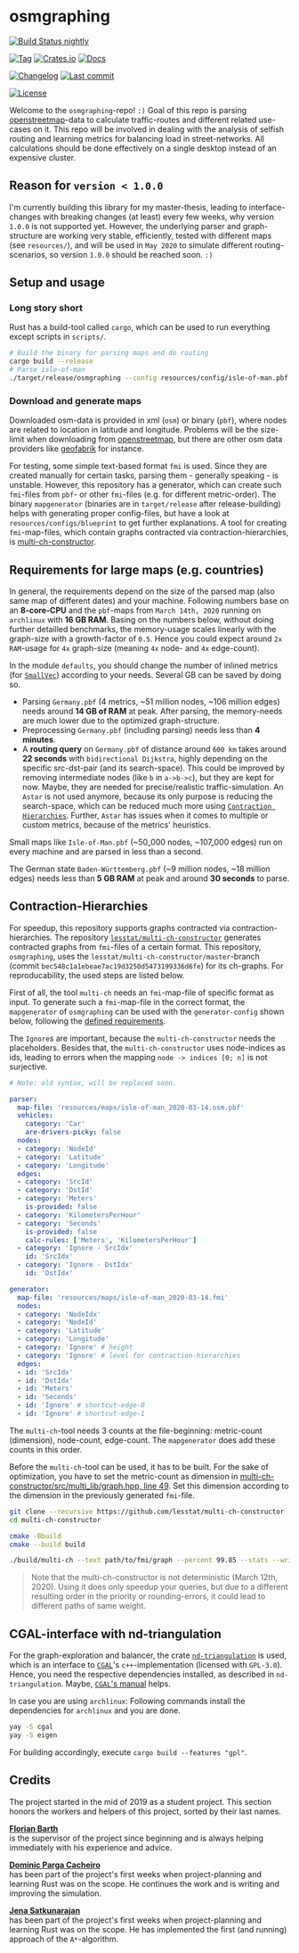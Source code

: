 # osmgraphing

[![Build Status nightly][github/self/actions/badge]][github/self/actions]

[![Tag][github/self/tags/badge]][github/self/tags]
[![Crates.io][crates.io/self/badge]][crates.io/self]
[![Docs][docs.rs/self/badge]][docs.rs/self]

[![Changelog][github/self/blob/changelog/badge]][github/self/blob/changelog]
[![Last commit][github/self/last-commit/badge]][github/self/last-commit]

[![License][github/self/license/badge]][github/self/license]

Welcome to the `osmgraphing`-repo! `:)`
Goal of this repo is parsing [openstreetmap][osm]-data to calculate traffic-routes and different related use-cases on it.
This repo will be involved in dealing with the analysis of selfish routing and learning metrics for balancing load in street-networks.
All calculations should be done effectively on a single desktop instead of an expensive cluster.

## Reason for `version < 1.0.0`

I'm currently building this library for my master-thesis, leading to interface-changes with breaking changes (at least) every few weeks, why version `1.0.0` is not supported yet.
However, the underlying parser and graph-structure are working very stable, efficiently, tested with different maps (see `resources/`), and will be used in `May 2020` to simulate different routing-scenarios, so version `1.0.0` should be reached soon. `:)`


## Setup and usage

### Long story short

Rust has a build-tool called `cargo`, which can be used to run everything except scripts in `scripts/`.

```zsh
# Build the binary for parsing maps and do routing
cargo build --release
# Parse isle-of-man
./target/release/osmgraphing --config resources/config/isle-of-man.pbf.yaml
```

### Download and generate maps

Downloaded osm-data is provided in xml (`osm`) or binary (`pbf`), where nodes are related to location in latitude and longitude.
Problems will be the size-limit when downloading from [openstreetmap][osm], but there are other osm data providers like [geofabrik][geofabrik] for instance.

For testing, some simple text-based format `fmi` is used.
Since they are created manually for certain tasks, parsing them - generally speaking - is unstable.
However, this repository has a generator, which can create such `fmi`-files from `pbf`- or other `fmi`-files (e.g. for different metric-order).
The binary `mapgenerator` (binaries are in `target/release` after release-building) helps with generating proper config-files, but have a look at `resources/configs/blueprint` to get further explanations.
A tool for creating `fmi`-map-files, which contain graphs contracted via contraction-hierarchies, is [multi-ch-constructor][github/lesstat/multi-ch-constructor].


## Requirements for large maps (e.g. countries)

In general, the requirements depend on the size of the parsed map (also same map of different dates) and your machine.
Following numbers base on an __8-core-CPU__ and the `pbf`-maps from `March 14th, 2020` running on `archlinux` with __16 GB RAM__.
Basing on the numbers below, without doing further detailled benchmarks, the memory-usage scales linearly with the graph-size with a growth-factor of `0.5`.
Hence you could expect around `2x` `RAM`-usage for `4x` graph-size (meaning `4x` node- and `4x` edge-count).

In the module `defaults`, you should change the number of inlined metrics (for [`SmallVec`][github/servo/rust-smallvec]) according to your needs.
Several GB can be saved by doing so.

- Parsing `Germany.pbf` (4 metrics, ~51 million nodes, ~106 million edges) needs around __14 GB of RAM__ at peak.
  After parsing, the memory-needs are much lower due to the optimized graph-structure.
- Preprocessing `Germany.pbf` (including parsing) needs less than __4 minutes__.
- A __routing query__ on `Germany.pbf` of distance around `600 km` takes around __22 seconds__ with `bidirectional Dijkstra`, highly depending on the specific src-dst-pair (and its search-space).
  This could be improved by removing intermediate nodes (like `b` in `a->b->c`), but they are kept for now.
  Maybe, they are needed for precise/realistic traffic-simulation.
  An `Astar` is not used anymore, because its only purpose is reducing the search-space, which can be reduced much more using [`Contraction Hierarchies`](#contraction-hierarchies).
  Further, `Astar` has issues when it comes to multiple or custom metrics, because of the metrics' heuristics.

Small maps like `Isle-of-Man.pbf` (~50_000 nodes, ~107_000 edges) run on every machine and are parsed in less than a second.

The German state `Baden-Württemberg.pbf` (~9 million nodes, ~18 million edges) needs less than __5 GB RAM__ at peak and around __30 seconds__ to parse.


## Contraction-Hierarchies <a name="contraction-hierarchies"></a>

For speedup, this repository supports graphs contracted via contraction-hierarchies.
The repository [`lesstat/multi-ch-constructor`][github/lesstat/multi-ch-constructor] generates contracted graphs from `fmi`-files of a certain format.
This repository, `osmgraphing`, uses the `lesstat/multi-ch-constructor/master`-branch (commit `bec548c1a1ebeae7ac19d3250d5473199336d6fe`) for its ch-graphs.
For reproducability, the used steps are listed below.

First of all, the tool `multi-ch` needs an `fmi`-map-file of specific format as input.
To generate such a `fmi`-map-file in the correct format, the `mapgenerator` of `osmgraphing` can be used with the `generator-config` shown below, following the [defined requirements][github/lesstat/cyclops/blob/README].

The `Ignore`s are important, because the `multi-ch-constructor` needs the placeholders.
Besides that, the `multi-ch-constructor` uses node-indices as ids, leading to errors when the mapping `node -> indices [0; n]` is not surjective.

```yaml
# Note: old syntax, will be replaced soon.

parser:
  map-file: 'resources/maps/isle-of-man_2020-03-14.osm.pbf'
  vehicles:
    category: 'Car'
    are-drivers-picky: false
  nodes:
  - category: 'NodeId'
  - category: 'Latitude'
  - category: 'Longitude'
  edges:
  - category: 'SrcId'
  - category: 'DstId'
  - category: 'Meters'
    is-provided: false
  - category: 'KilometersPerHour'
  - category: 'Seconds'
    is-provided: false
    calc-rules: ['Meters', 'KilometersPerHour']
  - category: 'Ignore - SrcIdx'
    id: 'SrcIdx'
  - category: 'Ignore - DstIdx'
    id: 'DstIdx'

generator:
  map-file: 'resources/maps/isle-of-man_2020-03-14.fmi'
  nodes:
  - category: 'NodeIdx'
  - category: 'NodeId'
  - category: 'Latitude'
  - category: 'Longitude'
  - category: 'Ignore' # height
  - category: 'Ignore' # level for contraction-hierarchies
  edges:
  - id: 'SrcIdx'
  - id: 'DstIdx'
  - id: 'Meters'
  - id: 'Seconds'
  - id: 'Ignore' # shortcut-edge-0
  - id: 'Ignore' # shortcut-edge-1
```

The `multi-ch`-tool needs 3 counts at the file-beginning: metric-count (dimension), node-count, edge-count.
The `mapgenerator` does add these counts in this order.

Before the `multi-ch`-tool can be used, it has to be built.
For the sake of optimization, you have to set the metric-count as dimension in [multi-ch-constructor/src/multi_lib/graph.hpp, line 49][github/lesstat/multi-ch-constructor/change-dim].
Set this dimension according to the dimension in the previously generated `fmi`-file.

```zsh
git clone --recursive https://github.com/lesstat/multi-ch-constructor
cd multi-ch-constructor

cmake -Bbuild
cmake --build build

./build/multi-ch --text path/to/fmi/graph --percent 99.85 --stats --write path/to/new/fmi/graph
```

> Note that the multi-ch-constructor is not deterministic (March 12th, 2020).
> Using it does only speedup your queries, but due to a different resulting order in the priority or rounding-errors, it could lead to different paths of same weight.


## CGAL-interface with nd-triangulation

For the graph-exploration and balancer, the crate [`nd-triangulation`][github/lesstat/nd-triangulation] is used, which is an interface to [`CGAL`][cgal]'s `c++`-implementation (licensed with `GPL-3.0`).
Hence, you need the respective dependencies installed, as described in `nd-triangulation`.
Maybe, [`CGAL`'s manual][cgal/manual/intro] helps.

In case you are using `archlinux`: Following commands install the dependencies for `archlinux` and you are done.

```zsh
yay -S cgal
yay -S eigen
```

For building accordingly, execute `cargo build --features "gpl"`.


## Credits

The project started in the mid of 2019 as a student project.
This section honors the workers and helpers of this project, sorted by their last names.

__[Florian Barth][github/lesstat]__  
is the supervisor of the project since beginning and is always helping immediately with his experience and advice.

__[Dominic Parga Cacheiro][github/dominicparga]__  
has been part of the project's first weeks when project-planning and learning Rust was on the scope.
He continues the work and is writing and improving the simulation.

__[Jena Satkunarajan][github/jenasat]__  
has been part of the project's first weeks when project-planning and learning Rust was on the scope.
He has implemented the first (and running) approach of the `A*`-algorithm.


[cgal]: https://www.cgal.org/
[cgal/manual/intro]: https://doc.cgal.org/latest/Manual/general_intro.html
[crates.io/self]: https://crates.io/crates/osmgraphing
[crates.io/self/badge]: https://img.shields.io/crates/v/osmgraphing?style=for-the-badge
[docs.rs/self]: https://docs.rs/osmgraphing/0/
[docs.rs/self/badge]: https://img.shields.io/crates/v/osmgraphing?color=informational&label=docs&style=for-the-badge
[geofabrik]: https://geofabrik.de
[github/dominicparga]: https://github.com/dominicparga
[github/jenasat]: https://github.com/JenaSat
[github/lesstat]: https://github.com/lesstat
[github/lesstat/cyclops/blob/README]: https://github.com/Lesstat/cyclops/blob/master/README.md#graph-data
[github/lesstat/multi-ch-constructor]: https://github.com/Lesstat/multi-ch-constructor
[github/lesstat/multi-ch-constructor/change-dim]: https://github.com/Lesstat/multi-ch-constructor/blob/bec548c1a1ebeae7ac19d3250d5473199336d6fe/src/multi_lib/graph.hpp#L49
[github/lesstat/nd-triangulation]: https://github.com/Lesstat/nd-triangulation
[github/self/actions]: https://github.com/dominicparga/osmgraphing/actions
[github/self/actions/badge]: https://img.shields.io/github/workflow/status/dominicparga/osmgraphing/Rust?label=nightly-build&style=for-the-badge
[github/self/blob/changelog]: https://github.com/dominicparga/osmgraphing/blob/nightly/CHANGELOG.md
[github/self/blob/changelog/badge]: https://img.shields.io/badge/CHANGELOG-nightly-blueviolet?style=for-the-badge
[github/self/last-commit]: https://github.com/dominicparga/osmgraphing/commits
[github/self/last-commit/badge]: https://img.shields.io/github/last-commit/dominicparga/osmgraphing?style=for-the-badge
[github/self/license]: https://github.com/dominicparga/osmgraphing/blob/nightly/LICENSE.md
[github/self/license/badge]: https://img.shields.io/badge/LICENSE-Apache--2.0-green?style=for-the-badge
[github/self/tags]: https://github.com/dominicparga/osmgraphing/tags
[github/self/tags/badge]: https://img.shields.io/github/v/tag/dominicparga/osmgraphing?sort=semver&style=for-the-badge
[github/self/tree/examples]: https://github.com/dominicparga/osmgraphing/tree/nightly/examples
[github/self/wiki/usage]: https://github.com/dominicparga/osmgraphing/wiki/Usage
[github/servo/rust-smallvec]: https://github.com/servo/rust-smallvec
[osm]: https://openstreetmap.org
